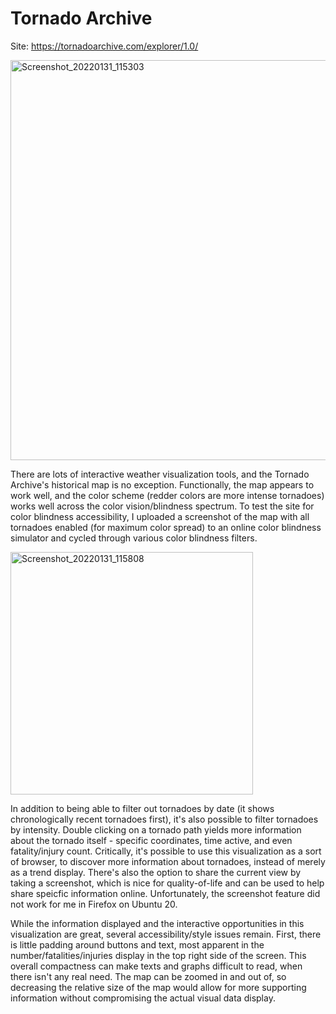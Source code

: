 # Tornado Archive

Site: https://tornadoarchive.com/explorer/1.0/

<img width="640" alt="Screenshot_20220131_115303" src="https://user-images.githubusercontent.com/33555592/151840764-324daec2-c299-4de1-a976-4fd2803e840a.png">

There are lots of interactive weather visualization tools, and the Tornado Archive's historical map is no exception. Functionally, the map appears to work well, and the color scheme (redder colors are more intense tornadoes) works well across the color vision/blindness spectrum. To test the site for color blindness accessibility, I uploaded a screenshot of the map with all tornadoes enabled (for maximum color spread) to an online color blindness simulator and cycled through various color blindness filters.

<img width="388" alt="Screenshot_20220131_115808" src="https://user-images.githubusercontent.com/33555592/151840857-9be2c29d-a492-40fe-9756-decf6050db10.png">

In addition to being able to filter out tornadoes by date (it shows chronologically recent tornadoes first), it's also possible to filter tornadoes by intensity. Double clicking on a tornado path yields more information about the tornado itself - specific coordinates, time active, and even fatality/injury count. Critically, it's possible to use this visualization as a sort of browser, to discover more information about tornadoes, instead of merely as a trend display. There's also the option to share the current view by taking a screenshot, which is nice for quality-of-life and can be used to help share speicfic information online. Unfortunately, the screenshot feature did not work for me in Firefox on Ubuntu 20.

While the information displayed and the interactive opportunities in this visualization are great, several accessibility/style issues remain. First, there is little padding around buttons and text, most apparent in the number/fatalities/injuries display in the top right side of the screen. This overall compactness can make texts and graphs difficult to read, when there isn't any real need. The map can be zoomed in and out of, so decreasing the relative size of the map would allow for more supporting information without compromising the actual visual data display.
